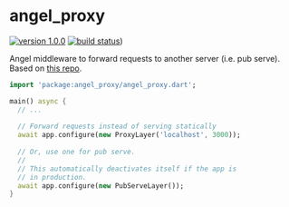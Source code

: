 # angel_proxy

[![version 1.0.0](https://img.shields.io/badge/version-1.0.0-brightgreen.svg)](https://pub.dartlang.org/packages/angel_proxy)
[![build status](https://travis-ci.org/angel-dart/proxy.svg?branch=master)](https://travis-ci.org/angel-dart/proxy))

Angel middleware to forward requests to another server (i.e. pub serve).
Based on [this repo](https://github.com/agilord/http_request_proxy).

```dart
import 'package:angel_proxy/angel_proxy.dart';

main() async {
  // ...
  
  // Forward requests instead of serving statically
  await app.configure(new ProxyLayer('localhost', 3000));
  
  // Or, use one for pub serve.
  //
  // This automatically deactivates itself if the app is
  // in production.
  await app.configure(new PubServeLayer());
}
```